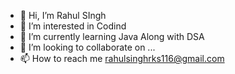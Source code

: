 - 👋 Hi, I’m Rahul SIngh
- 👀 I’m interested in Codind
- 🌱 I’m currently learning Java Along with DSA
- 💞️ I’m looking to collaborate on ...
- 📫 How to reach me rahulsinghrks116@gmail.com

<!---
rahulsinghrks116/rahulsinghrks116 is a ✨ special ✨ repository because its `README.md` (this file) appears on your GitHub profile.
You can click the Preview link to take a look at your changes.
--->
